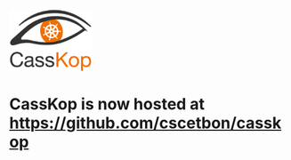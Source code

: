 <img src="static/casskop.png" alt="Logo" width="150"/>

# CassKop is now hosted at https://github.com/cscetbon/casskop

